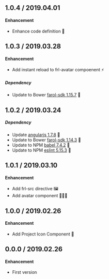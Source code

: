 ## 1.0.4 / 2019.04.01

#### Enhancement

- Enhance code definition 🧹

## 1.0.3 / 2019.03.28

#### Enhancement

- Add instant reload to frl-avatar compoenent ⚡️

##### Dependency

- Update to Bower [farol-sdk 1.15.7](https://bitbucket.org/menvia/farol-sdk-javascript/src/master/CHANGELOG.md) 🚀

## 1.0.2 / 2019.03.24

##### Dependency

- Update [angularjs 1.7.8](https://github.com/angular/angular.js/blob/master/CHANGELOG.md) 🚀
- Update to Bower [farol-sdk 1.14.3](https://bitbucket.org/menvia/farol-sdk-javascript/src/master/CHANGELOG.md) 🚀
- Update to NPM [babel 7.4.2](https://github.com/babel/babel/releases) 🚀
- Update to NPM [eslint 5.15.3](https://github.com/eslint/eslint/blob/master/CHANGELOG.md) 🚀

## 1.0.1 / 2019.03.10

#### Enhancement

- Add frl-src directive 🖼
- Add avatar component 👩🏻‍🚀

## 1.0.0 / 2019.02.26

#### Enhancement

- Add Project Icon Component 👻

## 0.0.0 / 2019.02.26

#### Enhancement

- First version
